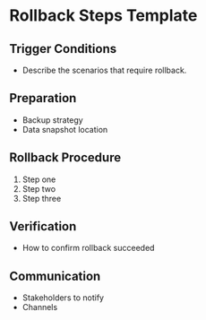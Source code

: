 # Rollback Steps Template

## Trigger Conditions
- Describe the scenarios that require rollback.

## Preparation
- Backup strategy
- Data snapshot location

## Rollback Procedure
1. Step one
2. Step two
3. Step three

## Verification
- How to confirm rollback succeeded

## Communication
- Stakeholders to notify
- Channels

